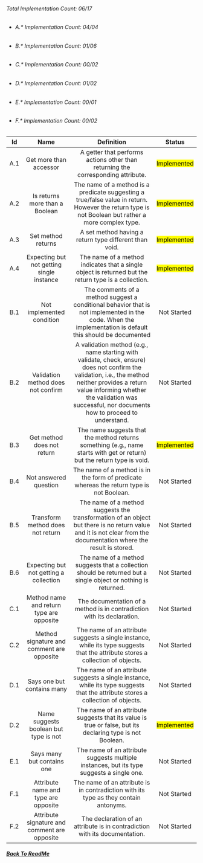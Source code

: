 ###### Total Implementation Count: 06/17

-   ###### A.* Implementation Count: 04/04
-   ###### B.* Implementation Count: 01/06
-   ###### C.* Implementation Count: 00/02
-   ###### D.* Implementation Count: 01/02
-   ###### E.* Implementation Count: 00/01
-   ###### F.* Implementation Count: 00/02


|  Id |                     Name                     |                                                                                                                       Definition                                                                                                                      |    Status   |
|:---:|:--------------------------------------------:|:-----------------------------------------------------------------------------------------------------------------------------------------------------------------------------------------------------------------------------------------------------:|:-----------:|
| A.1 | Get more than accessor                       | A getter that performs actions other than returning the corresponding attribute.                                                                                                                                                                      | <mark>Implemented</mark> |
| A.2 | Is returns more than a Boolean               | The name of a method is a predicate suggesting a true/false value in return. However the return type is not Boolean but rather a more complex type.                                                                                                   | <mark>Implemented</mark> |
| A.3 | Set method returns                           | A set method having a return type different than void.                                                                                                                                                                                                | <mark>Implemented</mark> |
| A.4 | Expecting but not getting single instance    | The name of a method indicates that a single object is returned but the return type is a collection.                                                                                                                                                  | <mark>Implemented</mark> |
| B.1 | Not implemented condition                    | The comments of a method suggest a conditional behavior that is not implemented in the code. When the implementation is default this should be documented                                                                                             | Not Started |
| B.2 | Validation method does not confirm           | A validation method (e.g., name starting with validate, check, ensure) does not confirm the validation, i.e., the method neither provides a return value informing whether the validation was successful, nor documents how to proceed to understand. | Not Started |
| B.3 | Get method does not return                   | The name suggests that the method returns something (e.g., name starts with get or return) but the return type is void.                                                                                                                               | <mark>Implemented</mark> |
| B.4 | Not answered question                        | The name of a method is in the form of predicate whereas the return type is not Boolean.                                                                                                                                                              | Not Started |
| B.5 | Transform method does not return             | The name of a method suggests the transformation of an object but there is no return value and it is not clear from the documentation where the result is stored.                                                                                     | Not Started |
| B.6 | Expecting but not getting a collection       | The name of a method suggests that a collection should be returned but a single object or nothing is returned.                                                                                                                                        | Not Started |
| C.1 | Method name and return type are opposite     | The documentation of a method is in contradiction with its declaration.                                                                                                                                                                               | Not Started |
| C.2 | Method signature and comment are opposite    | The name of an attribute suggests a single instance, while its type suggests that the attribute stores a collection of objects.                                                                                                                       | Not Started |
| D.1 | Says one but contains many                   | The name of an attribute suggests a single instance, while its type suggests that the attribute stores a collection of objects.                                                                                                                       | Not Started |
| D.2 | Name suggests boolean but type is not        | The name of an attribute suggests that its value is true or false, but its declaring type is not Boolean.                                                                                                                                             | <mark>Implemented</mark> |
| E.1 | Says many but contains one                   | The name of an attribute suggests multiple instances, but its type suggests a single one.                                                                                                                                                             | Not Started |
| F.1 | Attribute name and type are opposite         | The name of an attribute is in contradiction with its type as they contain antonyms.                                                                                                                                                                  | Not Started |
| F.2 | Attribute signature and comment are opposite | The declaration of an attribute is in contradiction with its documentation.                                                                                                                                                                           | Not Started |

##### [Back To ReadMe](README.md)